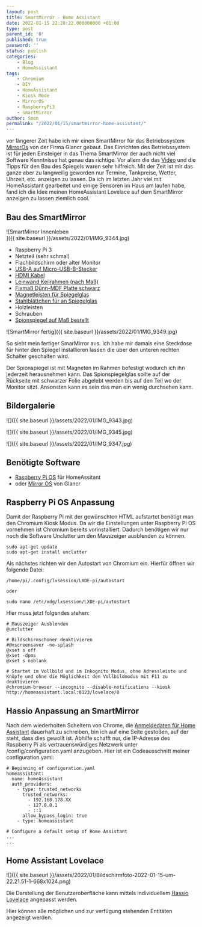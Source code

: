 ```yaml
--- 
layout: post 
title: SmartMirror - Home Assistant 
date: 2022-01-15 22:28:22.000000000 +01:00 
type: post 
parent_id: '0' 
published: true 
password: '' 
status: publish 
categories: 
    - Blog 
    - HomeAssistant 
tags: 
    - Chromium 
    - DIY 
    - HomeAssistant 
    - Kiosk Mode 
    - MirrorOS 
    - RaspberryPi3 
    - SmartMirror 
author: Smon
permalink: "/2022/01/15/smartmirror-home-assistant/" 
---
```


vor längerer Zeit habe ich mir einen SmartMirror für das Betriebssystem [MirrorOs](https://glancr.de/mirr-os/) von der Firma Glancr gebaut. Das Einrichten des Betriebssystem ist für jeden Einsteiger in das Thema SmartMirror der auch nicht viel Software Kenntnisse hat genau das richtige. Vor allem die das [Video](https://glancr.de/smart-mirror-selbst-bauen/) und die Tipps für den Bau des Spiegels waren sehr hilfreich. Mit der Zeit ist mir das ganze aber zu langweilig geworden nur Termine, Tankpreise, Wetter, Uhrzeit, etc. anzeigen zu lassen. Da ich im letzten Jahr viel mit HomeAssistant gearbeitet und einige Sensoren im Haus am laufen habe, fand ich die Idee meinen HomeAssistant Lovelace auf dem SmartMirror anzeigen zu lassen ziemlich cool.

**Bau des SmartMirro**r
-----------------------

![SmartMirror Innenleben<br />
]({{ site.baseurl }}/assets/2022/01/IMG_9344.jpg)

*   Raspberry Pi 3
*   Netzteil (sehr schmal)
*   Flachbildschirm oder alter Monitor
*   [USB-A auf Micro-USB-B-Stecker](https://www.amazon.de/AmazonBasics-7T9MV4-Verbindungskabel-Stecker-Micro-USB-B-Stecker/dp/B0711PVX6Z/ref=sr_1_2?__mk_de_DE=ÅMÅŽÕÑ&crid=1I7P3E4HGIDSJ&keywords=usb%2Busb%2Bmicro&qid=1642277670&sprefix=usb%2Busb%2Bmicro%2Caps%2C75&sr=8-2&th=1)
*   [HDMI Kabel](https://www.amazon.de/AmazonBasics-PBH-48914-Hochgeschwindigkeits-HDMI-Kabel-Ethernet-4K-Videowiedergabe-schwarz/dp/B01D5H93FW/ref=sr_1_1_sspa?keywords=hdmi+kabel&qid=1642277637&sr=8-1-spons&psc=1&spLa=ZW5jcnlwdGVkUXVhbGlmaWVyPUExTzhJQkJRMzVVS1JKJmVuY3J5cHRlZElkPUEwOTczNTUyM0hLUVgwMjBUSkRXRyZlbmNyeXB0ZWRBZElkPUEwMTY5Mjg0M0ZSUjZOTjA5RTNMMSZ3aWRnZXROYW1lPXNwX2F0ZiZhY3Rpb249Y2xpY2tSZWRpcmVjdCZkb05vdExvZ0NsaWNrPXRydWU=)
*   [Leinwand Keilrahmen (nach Maß)](https://framago.de/leinwandrahmen)
*   [Fixmaß Dünn-MDF Platte schwarz](https://www.hornbach.de/shop/Fixmass-Duenn-MDF-Platte-einseitig-schwarz-1200x600x3-mm/6617871/artikel.html)
*   [Magnetleisten für Spiegelglas](https://www.amazon.de/dp/B08F54YGC9/ref=redir_mobile_desktop?_encoding=UTF8&aaxitk=c1e42be31b2b30dbfcfb223bf5c115ce&hsa_cr_id=2697979200102&pd_rd_plhdr=t&pd_rd_r=b4e9ae5a-4af5-4c15-aa32-3e195d64c9cc&pd_rd_w=mRG3x&pd_rd_wg=gOclq&ref_=sbx_be_s_sparkle_mcd_asin_2_img)
*   [Stahlblättchen für an Spiegelglas](https://www.amazon.de/Halterungsset-Klebe-Magnete-Stahl-Plättchen-Klebestücke-Fernbedienungen/dp/B08P53RWZD/ref=sr_1_8?__mk_de_DE=ÅMÅŽÕÑ&crid=2446RYQHNM9QZ&keywords=stahlplättchen&qid=1642277530&s=diy&sprefix=stahlblättchen%2Cdiy%2C71&sr=1-8)
*   Holzleisten
*   Schrauben
*   [Spionspiegel auf Maß bestellt](https://www.glas-star.de/collections/mirropane-chrome-spy)

![SmartMirror fertig]({{ site.baseurl }}/assets/2022/01/IMG_9349.jpg)

So sieht mein fertiger SmarMirror aus. Ich habe mir damals eine Steckdose für hinter den Spiegel installieren lassen die über den unteren rechten Schalter geschalten wird.

Der Spionspiegel ist mit Magneten im Rahmen befestigt wodurch ich ihn jederzeit herausnehmen kann. Das Spionspiegelglas sollte auf der Rückseite mit schwarzer Folie abgelebt werden bis auf den Teil wo der Monitor sitzt. Ansonsten kann es sein das man ein wenig durchsehen kann.

**Bildergalerie**
-----------------

![]({{ site.baseurl }}/assets/2022/01/IMG_9343.jpg)

![]({{ site.baseurl }}/assets/2022/01/IMG_9345.jpg)

![]({{ site.baseurl }}/assets/2022/01/IMG_9347.jpg)

**Benötigte Software**
----------------------

*   [Raspberry Pi OS](https://www.raspberrypi.com/software/) für HomeAssitant
*   oder [Mirror OS](http://glancr.de/mirr-os/) von Glancr

**Raspberry Pi OS Anpassung**
-----------------------------

Damit der Raspberry Pi mit der gewünschten HTML aufstartet benötigt man den Chromium Kiosk Modus. Da wir die Einstellungen unter Raspberry Pi OS vornehmen ist Chromium bereits vorinstalliert. Dadurch benötigen wir nur noch die Software Unclutter um den Mauszeiger ausblenden zu können.

    sudo apt-get update 
    sudo apt-get install unclutter

Als nächstes richten wir den Autostart von Chromium ein. Hierfür öffnen wir folgende Datei:

    /home/pi/.config/lxsession/LXDE-pi/autostart
    
    oder
    
    sudo nano /etc/xdg/lxsession/LXDE-pi/autostart

Hier muss jetzt folgendes stehen:

    # Mauszeiger Ausblenden
    @unclutter
    
    # Bildschirmschoner deaktivieren
    #@xscreensaver -no-splash  
    @xset s off
    @xset -dpms
    @xset s noblank
    
    # Startet im Vollbild und im Inkognito Modus, ohne Adressleiste und Knöpfe und ohne die Möglichkeit den Vollbildmodus mit F11 zu deaktivieren 
    @chromium-browser --incognito --disable-notifications --kiosk http://homeassistant.local:8123/lovelace/0
    

**Hassio Anpassung an SmartMirror**
-----------------------------------

Nach dem wiederholten Scheitern von Chrome, die [Anmeldedaten für Home Assistant](http://elesie.de/2021/11/10/home-assistant-station/) dauerhaft zu schreiben, bin ich auf eine Seite gestoßen, auf der steht, dass dies gewollt ist. Abhilfe schafft nur, die IP-Adresse des Raspberry Pi als vertrauenswürdiges Netzwerk unter /config/configuration.yaml anzugeben. Hier ist ein Codeausschnitt meiner configuration.yaml:

    # Beginning of configuration.yaml
    homeassistant:
      name: homeAssistant
      auth_providers:
        - type: trusted_networks
          trusted_networks:
            - 192.168.178.XX
            - 127.0.0.1
            - ::1
          allow_bypass_login: true
        - type: homeassistant
    
    # Configure a default setup of Home Assistant
    ...
    ...
    

**Home Assistant Lovelace**
---------------------------

![]({{ site.baseurl }}/assets/2022/01/Bildschirmfoto-2022-01-15-um-22.21.51-1-668x1024.png)

Die Darstellung der Benutzeroberfläche kann mittels individuellem [Hassio Lovelace](https://www.home-assistant.io/lovelace/) angepasst werden.

Hier können alle möglichen und zur verfügung stehenden Entitäten angezeigt werden.